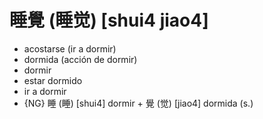 # 睡覺 (睡觉) [shui4 jiao4]

* acostarse (ir a dormir)
* dormida (acción de dormir)
* dormir
* estar dormido
* ir a dormir
* {NG} 睡 (睡) [shui4] dormir + 覺 (觉) [jiao4] dormida (s.)
